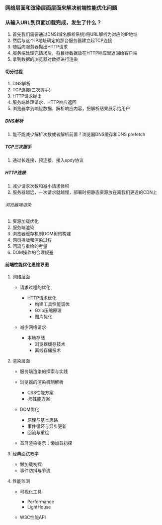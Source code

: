 <!--
 * @Author: your name
 * @Date: 2020-06-22 13:59:59
 * @LastEditTime: 2020-06-22 15:04:42
 * @LastEditors: your name
 * @Description: In User Settings Edit
 * @FilePath: /op-ground/Users/xujinkai/Desktop/docs/notes/docs/book2/01.md
--> 
### 网络层面和渲染层面层面来解决前端性能优化问题

### 从输入URL到页面加载完成，发生了什么？

1. 首先我们需要通过DNS(域名解析系统)将URL解析为对应的IP地址
2. 然后与这个IP地址确定的那台服务器建立起TCP连接
3. 随后向服务器抛出HTTP请求
4. 服务端处理完请求后，将目标数据放在HTTP响应里返回给客户端
5. 拿到数据的浏览器对数据进行渲染

#### 切分过程

1. DNS解析
2. TCP连接(三次握手)
3. HTTP请求抛出
4. 服务端处理请求，HTTP响应返回
5. 浏览器拿到响应数据，解析响应内容，把解析结果展示给用户


##### DNS解析

1. 能不能减少解析次数或者解析前置？浏览器DNS缓存和DNS prefetch


##### TCP三次握手

1. 通过长连接，预连接，接入spdy协议

##### HTTP连接

1. 减少请求次数和减小请求体积
2. 服务器越远，一次请求就越慢，部署时把静态资源放在离我们更近的CDN上


###### 浏览器端渲染

1. 资源加载优化
2. 服务端渲染
3. 浏览器缓存机制DOM树的构建
4. 网页排版和渲染过程
5. 回流与重绘的考量
6. DOM操作的合理规避


#### 前端性能优化思维导图

1. 网络层面

   - 请求过程的优化
     - HTTP请求优化
       - 构建工具性能调优
       - Gzip压缩原理
       - 图片优化

   - 减少网络请求
     - 本地存储
       - 浏览器缓存技术
       - 离线存储技术

2. 渲染层面

   - 服务端渲染的探索与实践
   - 浏览器的渲染机制解析
     - CSS性能方案
     - JS性能方案

   - DOM优化
     - 原理与基本思路
     - 事件循环与异步更新
     - 回流与重绘

   - 首屏渲染提示：懒加载初探

3. 经典面试教学

   - 懒加载初探
   - 事件防抖与节流

4. 性能监测

   - 可视化工具
     - Performance
     - LightHouse

   - W3C性能API
